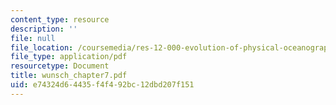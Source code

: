 ```yaml
---
content_type: resource
description: ''
file: null
file_location: /coursemedia/res-12-000-evolution-of-physical-oceanography-spring-2007/e74324d64435f4f492bc12dbd207f151_wunsch_chapter7.pdf
file_type: application/pdf
resourcetype: Document
title: wunsch_chapter7.pdf
uid: e74324d6-4435-f4f4-92bc-12dbd207f151
---
```

